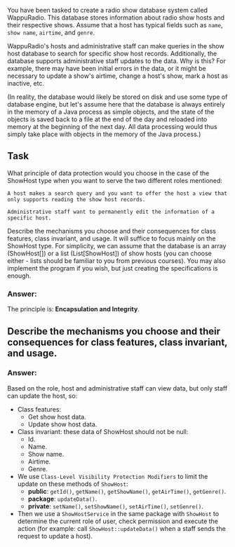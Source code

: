 You have been tasked to create a radio show database system called WappuRadio. This database stores information about radio show hosts and their respective shows. Assume that a host has typical fields such as `name`, `show name`, `airtime`, and `genre`.

WappuRadio's hosts and administrative staff can make queries in the show host database to search for specific show host records. Additionally, the database supports administrative staff updates to the data. Why is this? For example, there may have been initial errors in the data, or it might be necessary to update a show's airtime, change a host's show, mark a host as inactive, etc.

(In reality, the database would likely be stored on disk and use some type of database engine, but let's assume here that the database is always entirely in the memory of a Java process as simple objects, and the state of the objects is saved back to a file at the end of the day and reloaded into memory at the beginning of the next day. All data processing would thus simply take place with objects in the memory of the Java process.)

## Task

What principle of data protection would you choose in the case of the ShowHost type when you want to serve the two different roles mentioned:

    A host makes a search query and you want to offer the host a view that only supports reading the show host records.

    Administrative staff want to permanently edit the information of a specific host.

Describe the mechanisms you choose and their consequences for class features, class invariant, and usage. It will suffice to focus mainly on the ShowHost type. For simplicity, we can assume that the database is an array (ShowHost[]) or a list (List[ShowHost]) of show hosts (you can choose either - lists should be familiar to you from previous courses). You may also implement the program if you wish, but just creating the specifications is enough.

### Answer:
The principle is: **Encapsulation and Integrity**.


## Describe the mechanisms you choose and their consequences for class features, class invariant, and usage.

### Answer:
Based on the role, host and administrative staff can view data, but only staff can update the host, so:
- Class features:
  + Get show host data.
  + Update show host data.
- Class invariant: these data of ShowHost should not be null:
  + Id.
  + Name.
  + Show name.
  + Airtime.
  + Genre.
- We use `Class-Level Visibility Protection Modifiers` to limit the update on these methods of `ShowHost`:
  + **public**: `getId()`, `getName()`, `getShowName()`, `getAirTime()`, `getGenre()`.
  + **package**: `updateData()`.
  + **private**: `setName()`, `setShowName()`, `setAirTime()`, `setGenre()`.
- Then we use a `ShowHostService` in the same package with `ShowHost` to determine the current role of user, check permission and execute the action (for example: call `ShowHost::updateData()` when a staff sends the request to update a host). 